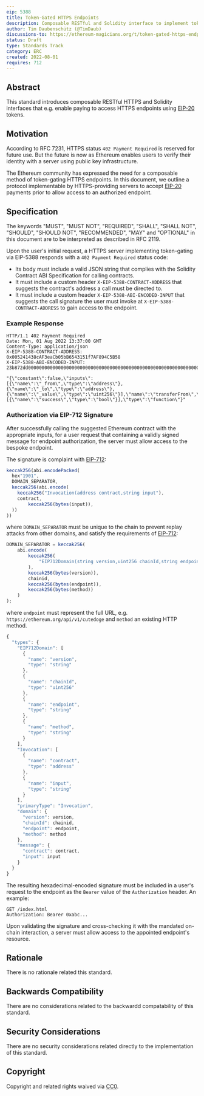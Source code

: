 ```yaml
---
eip: 5388
title: Token-Gated HTTPS Endpoints
description: Composable RESTful and Solidity interface to implement token-gated HTTPS endpoints usind data tokens.
author: Tim Daubenschütz (@TimDaub)
discussions-to: https://ethereum-magicians.org/t/token-gated-https-endpoints/10205
status: Draft
type: Standards Track
category: ERC
created: 2022-08-01
requires: 712
---
```


## Abstract

This standard introduces composable RESTful HTTPS and Solidity interfaces that e.g. enable paying to access HTTPS endpoints using [EIP-20](./eip-20.md) tokens.

## Motivation

According to RFC 7231, HTTPS status `402 Payment Required` is reserved for future use. But the future is now as Ethereum enables users to verify their identity with a server using public key infrastructure.

The Ethereum community has expressed the need for a composable method of token-gating HTTPS endpoints. In this document, we outline a protocol implementable by HTTPS-providing servers to accept [EIP-20](./eip-20.md) payments prior to allow access to an authorized endpoint.

## Specification

The keywords "MUST", "MUST NOT", "REQUIRED", "SHALL", "SHALL NOT", "SHOULD", "SHOULD NOT", "RECOMMENDED", "MAY" and "OPTIONAL" in this document are to be interpreted as described in RFC 2119.

Upon the user's initial request, a HTTPS server implementing token-gating via EIP-5388 responds with a `402 Payment Required` status code:

- Its body must include a valid JSON string that complies with the Solidity Contract ABI Specification for calling contracts.
- It must include a custom header `X-EIP-5388-CONTRACT-ADDRESS` that suggests the contract's address a call must be directed to.
- It must include a custom header `X-EIP-5388-ABI-ENCODED-INPUT` that suggests the call signature the user must invoke at `X-EIP-5388-CONTRACT-ADDRESS` to gain access to the endpoint.

### Example Response

```
HTTP/1.1 402 Payment Required
Date: Mon, 01 Aug 2022 13:37:00 GMT
Content-Type: application/json
X-EIP-5388-CONTRACT-ADDRESS: 0x005241438cAF3eaCb05bB6543151f7AF894C5B58
X-EIP-5388-ABI-ENCODED-INPUT: 23b872dd00000000000000000000000000000000000000000000000000000000000000000000000000000000000000000000000000000000000000000000000000000000000000000000000000000000000000000000000000000000000000000000007b

"{\"constant\":false,\"inputs\":[{\"name\":\"_from\",\"type\":\"address\"},{\"name\":\"_to\",\"type\":\"address\"},{\"name\":\"_value\",\"type\":\"uint256\"}],\"name\":\"transferFrom\",\"outputs\":[{\"name\":\"success\",\"type\":\"bool\"}],\"type\":\"function\"}"
```

### Authorization via EIP-712 Signature

After successfully calling the suggested Ethereum contract with the appropriate inputs, for a user request that containing a validly signed message for endpoint authorization, the server must allow access to the bespoke endpoint.

The signature is complaint with [EIP-712](./eip-712.md):

```js
keccak256(abi.encodePacked(
  hex"1901",
  DOMAIN_SEPARATOR,
  keccak256(abi.encode(
    keccak256("Invocation(address contract,string input"),
    contract,
		keccak256(bytes(input)),
  ))
))
```

where `DOMAIN_SEPARATOR` must be unique to the chain to prevent replay attacks from other domains, and satisfy the requirements of [EIP-712](./eip-712.md):

```js
DOMAIN_SEPARATOR = keccak256(
	abi.encode(
		keccak256(
			"EIP712Domain(string version,uint256 chainId,string endpoint,string method)"
		),
		keccak256(bytes(version)),
		chainid,
		keccak256(bytes(endpoint)),
		keccak256(bytes(method))
	)
);
```

where `endpoint` must represent the full URL, e.g. `https://ethereum.org/api/v1/cutedoge` and `method` an existing HTTP method.

```js
{
  "types": {
    "EIP712Domain": [
      {
        "name": "version",
        "type": "string"
      },
      {
        "name": "chainId",
        "type": "uint256"
      },
      {
        "name": "endpoint",
        "type": "string"
      },
      {
        "name": "method",
        "type": "string"
      }
    ],
    "Invocation": [
      {
        "name": "contract",
        "type": "address"
      },
      {
        "name": "input",
        "type": "string"
      }
    ],
    "primaryType": "Invocation",
    "domain": {
      "version": version,
      "chainId": chainid,
      "endpoint": endpoint,
      "method": method
    },
    "message": {
      "contract": contract,
      "input": input
    }
  }
}
```

The resulting hexadecimal-encoded signature must be included in a user's request to the endpoint as the `Bearer` value of the `Authorization` header. An example:

```
GET /index.html
Authorization: Bearer 0xabc...
```

Upon validating the signature and cross-checking it with the mandated on-chain interaction, a server must allow access to the appointed endpoint's resource.

## Rationale

There is no rationale related this standard.

## Backwards Compatibility

There are no considerations related to the backwardd compatability of this standard.

## Security Considerations

There are no security considerations related directly to the implementation of this standard.

## Copyright

Copyright and related rights waived via [CC0](../LICENSE.md).
